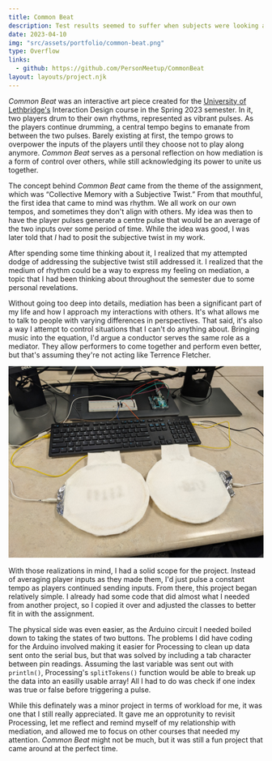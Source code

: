 ```yaml
---
title: Common Beat
description: Test results seemed to suffer when subjects were looking at or within the confines of a maintenance area.
date: 2023-04-10
img: "src/assets/portfolio/common-beat.png"
type: Overflow
links:
  - github: https://github.com/PersonMeetup/CommonBeat
layout: layouts/project.njk
---
```


_Common Beat_ was an interactive art piece created for the [University of Lethbridge's](https://www.ulethbridge.ca/) Interaction Design course in the Spring 2023 semester. In it, two players drum to their own rhythms, represented as vibrant pulses. As the players continue drumming, a central tempo begins to emanate from between the two pulses. Barely existing at first, the tempo grows to overpower the inputs of the players until they choose not to play along anymore. _Common Beat_ serves as a personal reflection on how mediation is a form of control over others, while still acknowledging its power to unite us together.

The concept behind _Common Beat_ came from the theme of the assignment, which was “Collective Memory with a Subjective Twist.” From that mouthful, the first idea that came to mind was rhythm. We all work on our own tempos, and sometimes they don't align with others. My idea was then to have the player pulses generate a centre pulse that would be an average of the two inputs over some period of time. While the idea was good, I was later told that _I_ had to posit the subjective twist in my work.

After spending some time thinking about it, I realized that my attempted dodge of addressing the subjective twist still addressed it. I realized that the medium of rhythm could be a way to express my feeling on mediation, a topic that I had been thinking about throughout the semester due to some personal revelations.

Without going too deep into details, mediation has been a significant part of my life and how I approach my interactions with others. It's what allows me to talk to people with varying differences in perspectives. That said, it's also a way I attempt to control situations that I can't do anything about. Bringing music into the equation, I'd argue a conductor serves the same role as a mediator. They allow performers to come together and perform even better, but that's assuming they're not acting like Terrence Fletcher.

![Two handmade drum pads with felt surfaces, connected to a breadboard by alligator clips.](src/assets/portfolio/common-beat-circuit.jpg "The physical circuit I made for class")

With those realizations in mind, I had a solid scope for the project. Instead of averaging player inputs as they made them, I'd just pulse a constant tempo as players continued sending inputs. From there, this project began relatively simple. I already had some code that did almost what I needed from another project, so I copied it over and adjusted the classes to better fit in with the assignment.

The physical side was even easier, as the Arduino circuit I needed boiled down to taking the states of two buttons. The problems I did have coding for the Arduino involved making it easier for Processing to clean up data sent onto the serial bus, but that was solved by including a tab character between pin readings. Assuming the last variable was sent out with `println()`, Processing's `splitTokens()` function would be able to break up the data into an easilly usable array! All I had to do was check if one index was true or false before triggering a pulse.

While this definately was a minor project in terms of workload for me, it was one that I still really appreciated. It gave me an opprotunity to revisit Processing, let me reflect and remind myself of my relationship with mediation, and allowed me to focus on other courses that needed my attention. _Common Beat_ might not be much, but it was still a fun project that came around at the perfect time.
